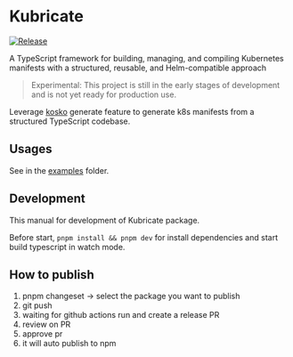# Kubricate

[![Release](https://github.com/thaitype/kubricate/actions/workflows/release.yml/badge.svg?branch=main.migrate-to-monorepo)](https://github.com/thaitype/kubricate/actions/workflows/release.yml)

A TypeScript framework for building, managing, and compiling Kubernetes manifests with a structured, reusable, and Helm-compatible approach

> Experimental: This project is still in the early stages of development and is not yet ready for production use.

Leverage [kosko](https://kosko.dev/) generate feature to generate k8s manifests from a structured TypeScript codebase.


## Usages

See in the [examples](./examples) folder.

## Development

This manual for development of Kubricate package.

Before start, `pnpm install && pnpm dev` for install dependencies and start build typescript in watch mode.

## How to publish

1. pnpm changeset -> select the package you want to publish
2. git push 
3. waiting for github actions run and create a release PR
4. review on PR 
5. approve pr
6. it will auto publish to npm
